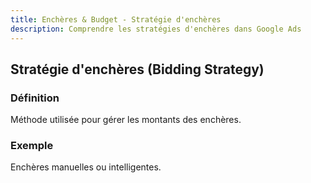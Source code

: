 ```yaml
---
title: Enchères & Budget - Stratégie d'enchères
description: Comprendre les stratégies d'enchères dans Google Ads
---
```


## Stratégie d'enchères (Bidding Strategy)

### Définition
Méthode utilisée pour gérer les montants des enchères.

### Exemple
Enchères manuelles ou intelligentes.